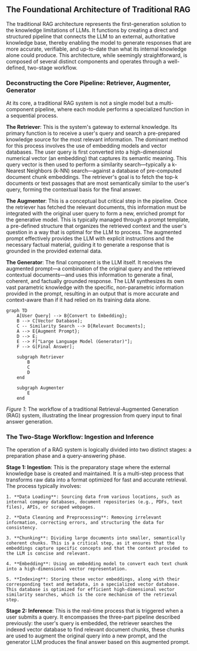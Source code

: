 ## The Foundational Architecture of Traditional RAG

The traditional RAG architecture represents the first-generation solution to the knowledge limitations of LLMs. It functions by creating a direct and structured pipeline that connects the LLM to an external, authoritative knowledge base, thereby enabling the model to generate responses that are more accurate, verifiable, and up-to-date than what its internal knowledge alone could produce. This architecture, while seemingly straightforward, is composed of several distinct components and operates through a well-defined, two-stage workflow.

### Deconstructing the Core Pipeline: Retriever, Augmenter, Generator

At its core, a traditional RAG system is not a single model but a multi-component pipeline, where each module performs a specialized function in a sequential process.

**The Retriever**: This is the system's gateway to external knowledge. Its primary function is to receive a user's query and search a pre-prepared knowledge source for the most relevant information. The dominant method for this process involves the use of embedding models and vector databases. The user query is first converted into a high-dimensional numerical vector (an embedding) that captures its semantic meaning. This query vector is then used to perform a similarity search—typically a k-Nearest Neighbors (k-NN) search—against a database of pre-computed document chunk embeddings. The retriever's goal is to fetch the top-k documents or text passages that are most semantically similar to the user's query, forming the contextual basis for the final answer.

**The Augmenter**: This is a conceptual but critical step in the pipeline. Once the retriever has fetched the relevant documents, this information must be integrated with the original user query to form a new, enriched prompt for the generative model. This is typically managed through a prompt template, a pre-defined structure that organizes the retrieved context and the user's question in a way that is optimal for the LLM to process. The augmented prompt effectively provides the LLM with explicit instructions and the necessary factual material, guiding it to generate a response that is grounded in the provided external data.

**The Generator**: The final component is the LLM itself. It receives the augmented prompt—a combination of the original query and the retrieved contextual documents—and uses this information to generate a final, coherent, and factually grounded response. The LLM synthesizes its own vast parametric knowledge with the specific, non-parametric information provided in the prompt, resulting in an output that is more accurate and context-aware than if it had relied on its training data alone.

``` mermaid
graph TD
    A[User Query] --> B{Convert to Embedding};
    B --> C[Vector Database];
    C -- Similarity Search --> D[Relevant Documents];
    A --> E{Augment Prompt};
    D --> E;
    E --> F["Large Language Model (Generator)"];
    F --> G[Final Answer];

    subgraph Retriever
        B
        C
        D
    end

    subgraph Augmenter
        E
    end
```

*Figure 1*: The workflow of a traditional Retrieval-Augmented Generation (RAG) system, illustrating the linear progression from query input to final answer generation.

### The Two-Stage Workflow: Ingestion and Inference

The operation of a RAG system is logically divided into two distinct stages: a preparation phase and a query-answering phase.

**Stage 1: Ingestion**: This is the preparatory stage where the external knowledge base is created and maintained. It is a multi-step process that transforms raw data into a format optimized for fast and accurate retrieval. The process typically involves:

    1. **Data Loading**: Sourcing data from various locations, such as internal company databases, document repositories (e.g., PDFs, text files), APIs, or scraped webpages.

    2. **Data Cleaning and Preprocessing**: Removing irrelevant information, correcting errors, and structuring the data for consistency.

    3. **Chunking**: Dividing large documents into smaller, semantically coherent chunks. This is a critical step, as it ensures that the embeddings capture specific concepts and that the context provided to the LLM is concise and relevant.

    4. **Embedding**: Using an embedding model to convert each text chunk into a high-dimensional vector representation.

    5. **Indexing**: Storing these vector embeddings, along with their corresponding text and metadata, in a specialized vector database. This database is optimized for efficient high-dimensional vector similarity searches, which is the core mechanism of the retrieval step.

**Stage 2: Inference**: This is the real-time process that is triggered when a user submits a query. It encompasses the three-part pipeline described previously: the user's query is embedded, the retriever searches the indexed vector database to find relevant document chunks, these chunks are used to augment the original query into a new prompt, and the generator LLM produces the final answer based on this augmented prompt.
